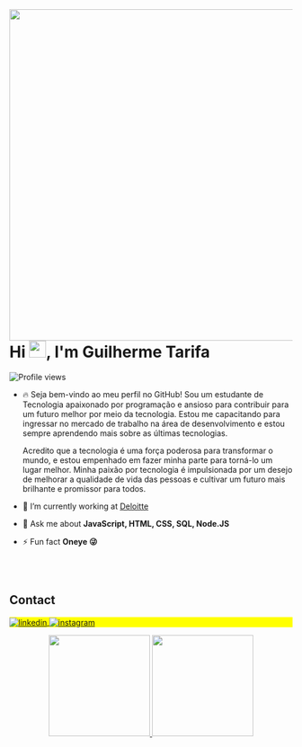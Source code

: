 <img align="right" height="590em" src="https://raw.githubusercontent.com/gist/Guilherme-Tarifa-Vieira/040a3532bedd93ee4e17b2cfec84aead/raw/f8532394703a54c0a32d9eafbce2479aeeea60fe/git-card.svg"/>
<h1 align="left">Hi <img src="https://raw.githubusercontent.com/kaueMarques/kaueMarques/master/hi.gif" height="30px">, I'm Guilherme Tarifa</h1>
<p align="left"> <img src="https://komarev.com/ghpvc/?username=guilherme-tarifa-vieira&color=yellow" alt="Profile views" /> </p>

- 🔥 Seja bem-vindo ao meu perfil no GitHub! Sou um estudante de Tecnologia apaixonado por programação e ansioso para contribuir para um futuro melhor por meio da tecnologia. Estou me capacitando para ingressar no mercado de trabalho na área de desenvolvimento e estou sempre aprendendo mais sobre as últimas tecnologias.

     Acredito que a tecnologia é uma força poderosa para transformar o mundo, e estou empenhado em fazer minha parte para torná-lo um lugar melhor. Minha paixão por         tecnologia é impulsionada por um desejo de melhorar a qualidade de vida das pessoas e cultivar um futuro mais brilhante e promissor para todos. 

- 🔭 I’m currently working at [Deloitte]([https://github.com/Rocketseat](https://www2.deloitte.com/br/pt.html))


- 💬 Ask me about **JavaScript, HTML, CSS, SQL, Node.JS**

- ⚡ Fun fact **Oneye 😜**


<!--

<br><br>

## 🛠 &nbsp;Tech Stack

![JavaScript](https://img.shields.io/badge/-JavaScript-05122A?style=flat&logo=javascript)&nbsp;
![Node.js](https://img.shields.io/badge/-Node.js-05122A?style=flat&logo=node.js)&nbsp;
![HTML](https://img.shields.io/badge/-HTML-05122A?style=flat&logo=HTML5)&nbsp;
![CSS](https://img.shields.io/badge/-CSS-05122A?style=flat&logo=CSS3&logoColor=1572B6)&nbsp;
![React](https://img.shields.io/badge/-React-05122A?style=flat&logo=react)&nbsp;
![Git](https://img.shields.io/badge/-Git-05122A?style=flat&logo=git)&nbsp;
![GitHub](https://img.shields.io/badge/-GitHub-05122A?style=flat&logo=github)&nbsp;
![Markdown](https://img.shields.io/badge/-Markdown-05122A?style=flat&logo=markdown)&nbsp;
![Visual Studio Code](https://img.shields.io/badge/-Visual%20Studio%20Code-05122A?style=flat&logo=visual-studio-code&logoColor=007ACC)&nbsp;
![PostgreSQL](https://img.shields.io/badge/-PostgreSQL-05122A?style=flat&logo=postgresql)&nbsp;
![SQLite](https://img.shields.io/badge/-SQLite-05122A?style=flat&logo=sqlite)&nbsp;

<br><br>

## ⚙️ &nbsp;GitHub Analytics

<p align="left">
<img width="530em" src="https://github-readme-stats.vercel.app/api?username=maykbrito&show_icons=true&theme=vision-friendly-dark" alt="maykbrito's stats"/>
<img width="530em" src="https://github-readme-stats.vercel.app/api/top-langs/?username=maykbrito&layout=compact&theme=vision-friendly-dark" alt="maykbrito's most languages"/>
</p>
-->

<br><br>

## Contact

<p align="left" style="background:yellow">
<a href="https://www.linkedin.com/in/guilherme-tarifa-342bba244/" target="_blank">
  <img align="center" src="https://img.shields.io/badge/-tarifa-05122A?style=flat&logo=linkedin" alt="linkedin"/>
</a>
<a href="https://instagram.com/bygking" target="_blank">
 <img align="center" src="https://img.shields.io/badge/-tarifa-05122A?style=flat&logo=instagram" alt="instagram"/>
</a>

</p>

<div align="center">
  <a href="https://github.com/Master-Lukaa">
  <img height="180em" src="https://github-readme-stats.vercel.app/api?username=guilherme-tarifa-vieira&show_icons=true&theme=dracula&&count_private=true"/>
  <img height="180em" src="https://github-readme-stats.vercel.app/api/top-langs/?username=guilherme-tarifa-vieira&layout=compact&langs_count=7&theme=dracula"/>
</div>
